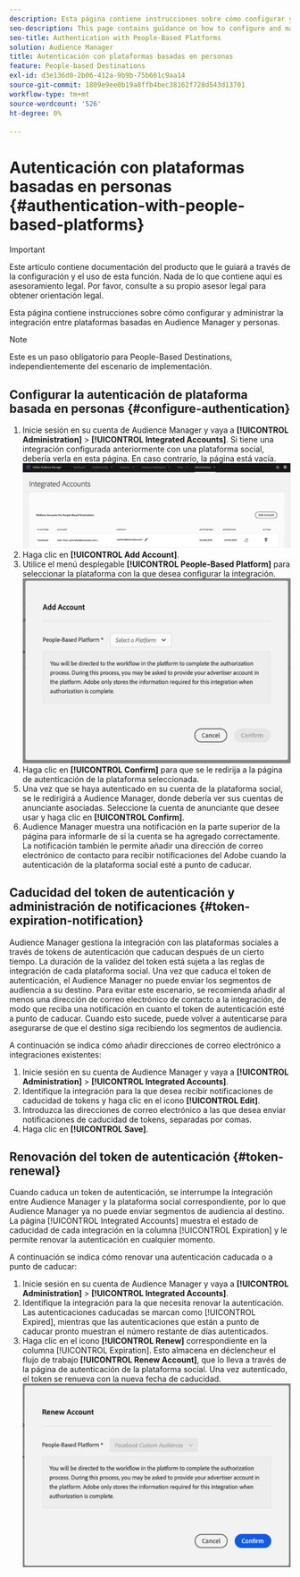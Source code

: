 ```yaml
---
description: Esta página contiene instrucciones sobre cómo configurar y administrar la integración entre las plataformas basadas en Audience Manager y en personas.
seo-description: This page contains guidance on how to configure and manage the integration between Audience Manager and people-based platforms.
seo-title: Authentication with People-Based Platforms
solution: Audience Manager
title: Autenticación con plataformas basadas en personas
feature: People-based Destinations
exl-id: d3e136d0-2b06-412a-9b9b-75b661c9aa14
source-git-commit: 1809e9ee0b19a8ffb4bec38162f728d543d13701
workflow-type: tm+mt
source-wordcount: '526'
ht-degree: 0%

---
```



# Autenticación con plataformas basadas en personas {#authentication-with-people-based-platforms}

>[!IMPORTANT]
>Este artículo contiene documentación del producto que le guiará a través de la configuración y el uso de esta función. Nada de lo que contiene aquí es asesoramiento legal. Por favor, consulte a su propio asesor legal para obtener orientación legal.

Esta página contiene instrucciones sobre cómo configurar y administrar la integración
entre plataformas basadas en Audience Manager y personas.

>[!NOTE]
>Este es un paso obligatorio para People-Based Destinations, independientemente del escenario de implementación.

## Configurar la autenticación de plataforma basada en personas {#configure-authentication}

1. Inicie sesión en su cuenta de Audience Manager y vaya a **[!UICONTROL Administration]** > **[!UICONTROL Integrated Accounts]**. Si tiene una integración configurada anteriormente con una plataforma social, debería verla en esta página. En caso contrario, la página está vacía.
   ![integración basada en personas](assets/pbd-config.png)
2. Haga clic en **[!UICONTROL Add Account]**.
3. Utilice el menú desplegable **[!UICONTROL People-Based Platform]** para seleccionar la plataforma con la que desea configurar la integración.
   ![plataforma basada en personas](assets/pbd-add.png)
4. Haga clic en **[!UICONTROL Confirm]** para que se le redirija a la página de autenticación de la plataforma seleccionada.
5. Una vez que se haya autenticado en su cuenta de la plataforma social, se le redirigirá a Audience Manager, donde debería ver sus cuentas de anunciante asociadas. Seleccione la cuenta de anunciante que desee usar y haga clic en **[!UICONTROL Confirm]**.
6. Audience Manager muestra una notificación en la parte superior de la página para informarle de si la cuenta se ha agregado correctamente. La notificación también le permite añadir una dirección de correo electrónico de contacto para recibir notificaciones del Adobe cuando la autenticación de la plataforma social esté a punto de caducar.

## Caducidad del token de autenticación y administración de notificaciones {#token-expiration-notification}

Audience Manager gestiona la integración con las plataformas sociales a través de tokens de autenticación que caducan después de un cierto tiempo. La duración de la validez del token está sujeta a las reglas de integración de cada plataforma social. Una vez que caduca el token de autenticación, el Audience Manager no puede enviar los segmentos de audiencia a su destino. Para evitar este escenario, se recomienda añadir al menos una dirección de correo electrónico de contacto a la integración, de modo que reciba una notificación en cuanto el token de autenticación esté a punto de caducar. Cuando esto sucede, puede volver a autenticarse para asegurarse de que el destino siga recibiendo los segmentos de audiencia.

A continuación se indica cómo añadir direcciones de correo electrónico a integraciones existentes:

1. Inicie sesión en su cuenta de Audience Manager y vaya a **[!UICONTROL Administration]** > **[!UICONTROL Integrated Accounts]**.
1. Identifique la integración para la que desea recibir notificaciones de caducidad de tokens y haga clic en el icono **[!UICONTROL Edit]**.
1. Introduzca las direcciones de correo electrónico a las que desea enviar notificaciones de caducidad de tokens, separadas por comas.
1. Haga clic en **[!UICONTROL Save]**.

## Renovación del token de autenticación {#token-renewal}

Cuando caduca un token de autenticación, se interrumpe la integración entre Audience Manager y la plataforma social correspondiente, por lo que Audience Manager ya no puede enviar segmentos de audiencia al destino. La página [!UICONTROL Integrated Accounts] muestra el estado de caducidad de cada integración en la columna [!UICONTROL Expiration] y le permite renovar la autenticación en cualquier momento.

A continuación se indica cómo renovar una autenticación caducada o a punto de caducar:
1. Inicie sesión en su cuenta de Audience Manager y vaya a **[!UICONTROL Administration]** > **[!UICONTROL Integrated Accounts]**.
1. Identifique la integración para la que necesita renovar la autenticación. Las autenticaciones caducadas se marcan como [!UICONTROL Expired], mientras que las autenticaciones que están a punto de caducar pronto muestran el número restante de días autenticados.
1. Haga clic en el icono **[!UICONTROL Renew]** correspondiente en la columna [!UICONTROL Expiration]. Esto almacena en déclencheur el flujo de trabajo **[!UICONTROL Renew Account]**, que lo lleva a través de la página de autenticación de la plataforma social. Una vez autenticado, el token se renueva con la nueva fecha de caducidad.
   ![pbd-renovar](assets/pbd-renew.png)
